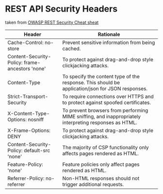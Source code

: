 ﻿# REST API Security Headers

taken from [OWASP REST Security Cheat sheat](https://cheatsheetseries.owasp.org/cheatsheets/REST_Security_Cheat_Sheet.html)

| Header                                            | Rationale                                                                                             |
| ---                                               | ---                                                                                                   |
| Cache-Control: no-store	                        | Prevent sensitive information from being cached.                                                      |
| Content-Security-Policy: frame-ancestors 'none'	| To protect against drag-and-drop style clickjacking attacks.                                          |
| Content-Type	                                    | To specify the content type of the response. This should be application/json for JSON responses.      |
| Strict-Transport-Security	                        | To require connections over HTTPS and to protect against spoofed certificates.                        |
| X-Content-Type-Options: nosniff	                | To prevent browsers from performing MIME sniffing, and inappropriately interpreting responses as HTML.|
| X-Frame-Options: DENY	                            | To protect against drag-and-drop style clickjacking attacks.                                          |
| Content-Security-Policy: default-src 'none'	    | The majority of CSP functionality only affects pages rendered as HTML.                                |
| Feature-Policy: 'none'	                        | Feature policies only affect pages rendered as HTML.                                                  |
| Referrer-Policy: no-referrer	                    | Non-HTML responses should not trigger additional requests.                                            |
